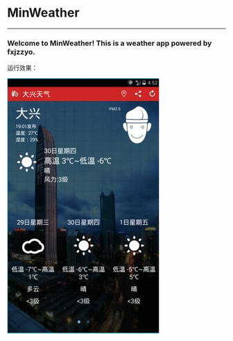 # MinWeather
____
### Welcome to MinWeather! This is a weather app powered by fxjzzyo.
运行效果：

![](https://github.com/fxjzzyo/MinWeather/raw/master/img/jietu_main.jpg "运行效果")

